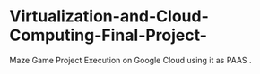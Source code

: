 # Virtualization-and-Cloud-Computing-Final-Project-
Maze Game Project Execution on Google Cloud using it as PAAS .
